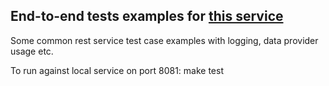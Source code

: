 ## End-to-end tests examples for [this service](https://github.com/robinbobin33/tests-demo-service)

Some common rest service test case examples with logging, data provider usage etc.

To run against local service on port 8081: make test